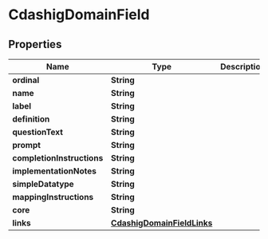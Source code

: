 

# CdashigDomainField

## Properties

Name | Type | Description | Notes
------------ | ------------- | ------------- | -------------
**ordinal** | **String** |  |  [optional]
**name** | **String** |  |  [optional]
**label** | **String** |  |  [optional]
**definition** | **String** |  |  [optional]
**questionText** | **String** |  |  [optional]
**prompt** | **String** |  |  [optional]
**completionInstructions** | **String** |  |  [optional]
**implementationNotes** | **String** |  |  [optional]
**simpleDatatype** | **String** |  |  [optional]
**mappingInstructions** | **String** |  |  [optional]
**core** | **String** |  |  [optional]
**links** | [**CdashigDomainFieldLinks**](CdashigDomainFieldLinks.md) |  |  [optional]




